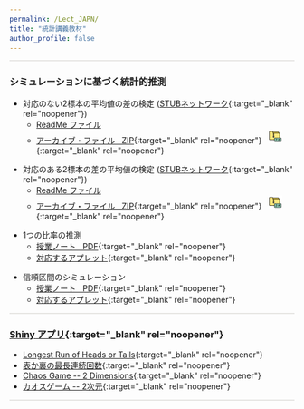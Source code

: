 ```yaml
---
permalink: /Lect_JAPN/
title: "統計講義教材"
author_profile: false
---
```


<style>
  hr {
    height: 2px;
    background-color: #E5E4E2;
    border: none;
  }

  .no-italics {
      font-style: normal;   
  }
</style>


<!-- Gray #919888;
#BF9269
#A88C7D
#7297A0
#54738E
#B5AFA9
#E5E4E2 Platinum
D3D3D3
-->

<!--
redirect_from:
  - /StatEd/
  - /StatEd.html
-->

---

### シミュレーションに基づく統計的推測

<!-- ############################# -->
- 対応のない2標本の平均値の差の検定 ([STUBネットワーク](https://www.causeweb.org/stub/){:target="_blank" rel="noopener"})
  - [ReadMe ファイル](/files/README_STUB6.txt)
  - [アーカイブ・ファイル &nbsp; ZIP](/files/STUB6.2.zip){:target="_blank" rel="noopener"} &nbsp; [![alt text](/files/zip_24.png)](/files/STUB6.2.zip){:target="_blank" rel="noopener"}  

<!--
- | [ReadMe ファイル](/files/README_STUB6.txt) | [アーカイブ・ファイル &nbsp; ZIP](/files/STUB6.2.zip){:target="_blank" rel="noopener"} &nbsp; [![alt text](/files/zip_24.png)](/files/STUB6.2.zip){:target="_blank" rel="noopener"} |
-->

<!-- ############################# -->
- 対応のある2標本の差の平均値の検定 ([STUBネットワーク](https://www.causeweb.org/stub/){:target="_blank" rel="noopener"})
  - [ReadMe ファイル](/files/README_STUB7.txt)
  - [アーカイブ・ファイル &nbsp; ZIP](/files/STUB7.1-7.2.zip){:target="_blank" rel="noopener"} &nbsp; [![alt text](/files/zip_24.png)](/files/STUB7.1-7.2.zip){:target="_blank" rel="noopener"}  

<!--
- | [ReadMe ファイル](/files/README_STUB7.txt) | [アーカイブ・ファイル &nbsp; ZIP](/files/STUB7.1-7.2.zip){:target="_blank" rel="noopener"} &nbsp; [![alt text](/files/zip_24.png)](/files/STUB7.1-7.2.zip){:target="_blank" rel="noopener"}   |
-->


<!-- ############################# -->
- 1つの比率の推測
  - [授業ノート &nbsp; PDF](https://www.dropbox.com/scl/fi/vhafb8k6pgmdu733095u2/Helper_Hinderer_Doi.pdf?rlkey=u7ho79tn3nr2rgh9wkzlcbgma&dl=0){:target="_blank" rel="noopener"}
  - [対応するアプレット](https://www.rossmanchance.com/applets/2021/oneprop/OneProp.htm?language=6){:target="_blank" rel="noopener"}
<!-- ############################# -->
- 信頼区間のシミュレーション
  - [授業ノート &nbsp; PDF](https://www.dropbox.com/scl/fi/yu6fg62povvfsjz6nqng5/_.pdf?rlkey=wqehxpypqvj6rtg5bv5rjgiqh&dl=0){:target="_blank" rel="noopener"}
  - [対応するアプレット](https://www.rossmanchance.com/applets/2021/confsim/ConfSim.html?language=2){:target="_blank" rel="noopener"}

---

### [Shiny アプリ](https://statistics.calpoly.edu/shiny){:target="_blank" rel="noopener"}

* [Longest Run of Heads or Tails](http://shiny.calpoly.sh/Longest_Run){:target="_blank" rel="noopener"}
* [表か裏の最長連続回数](https://jasp.ism.ac.jp/LongestRun){:target="_blank" rel="noopener"}
* [Chaos Game -- 2 Dimensions](http://shiny.calpoly.sh/ChaosGame2D){:target="_blank" rel="noopener"}
* [カオスゲーム -- 2次元](https://jasp.ism.ac.jp/ChaosGame2/){:target="_blank" rel="noopener"}

---


<!--
### ChatGPT Article (By Ellis and Slade, July 2023) from Journal of Statistics and Data Science Education

* [PDF - English](https://www.dropbox.com/scl/fi/vu6azaz0pme5mpjob5gwb/ChatGPT-article-JSDSE-ENGL.pdf?rlkey=k9rz9se71il5tc6vlftbgf92r&dl=0){:target="_blank" rel="noopener"}
* [PDF - 日本語](https://www.dropbox.com/scl/fi/plq8tezzlwlq0fuh8rz5z/ChatGPT-article-JSDSE-JAPN.pdf?rlkey=wsmg4unq3a8bmnt5mrd7hux86&dl=0){:target="_blank" rel="noopener"}
---
&nbsp;
-->

<!--
- 対応のない２標本平均値の差の推論 ([STUBネットワーク](https://www.causeweb.org/stub/){:target="_blank" rel="noopener"})
  - [授業ノート &nbsp; PDF](https://www.dropbox.com/scl/fi/w4ranzph1wl86vt3ltjid/6.2-Two-Means-Simulation-Final_JAPN.pdf?rlkey=9mz52vllz95wvaoj9h2jjue2s&dl=0){:target="_blank" rel="noopener"}
  - [対応するアプレット](https://www.rossmanchance.com/applets/2021/anovashuffle/AnovaShuffle.htm?language=2){:target="_blank" rel="noopener"}
  - [対応するエクセル・ファイル](/files/Group_Avg_Shuffle_FINAL.xlsx){:target="_blank" rel="noopener"} &nbsp;
  [![alt text](/files/excel_icon_24.png)](/files/Group_Avg_Shuffle_FINAL.xlsx){:target="_blank" rel="noopener"}
  - [データ・カードのテンプレート &nbsp; PDF](/files/Data_Cards.pdf){:target="_blank" rel="noopener"}


  - 対応のある２標本平均値の差の推論 ([STUBネットワーク](https://www.causeweb.org/stub/){:target="_blank" rel="noopener"})
    - [授業ノート &nbsp; PDF](https://www.dropbox.com/scl/fi/wy80b2gvx7s0r33alkmgp/7.1-7.2-Paired-Data-and-Simulation-Final_JAPN.pdf?rlkey=8sceybnzb8yuzy7v48m7rzyig&dl=0){:target="_blank" rel="noopener"}
    - [対応するアプレット](https://www.rossmanchance.com/applets/2021/matchedpairs/MatchedPairs.htm?language=2){:target="_blank" rel="noopener"}
    - [対応するエクセル・ファイル](/files/Pair_Shuffle_FINAL.xlsx){:target="_blank" rel="noopener"} &nbsp;
    [![alt text](/files/excel_icon_24.png)](/files/Pair_Shuffle_FINAL.xlsx){:target="_blank" rel="noopener"}
  -->
